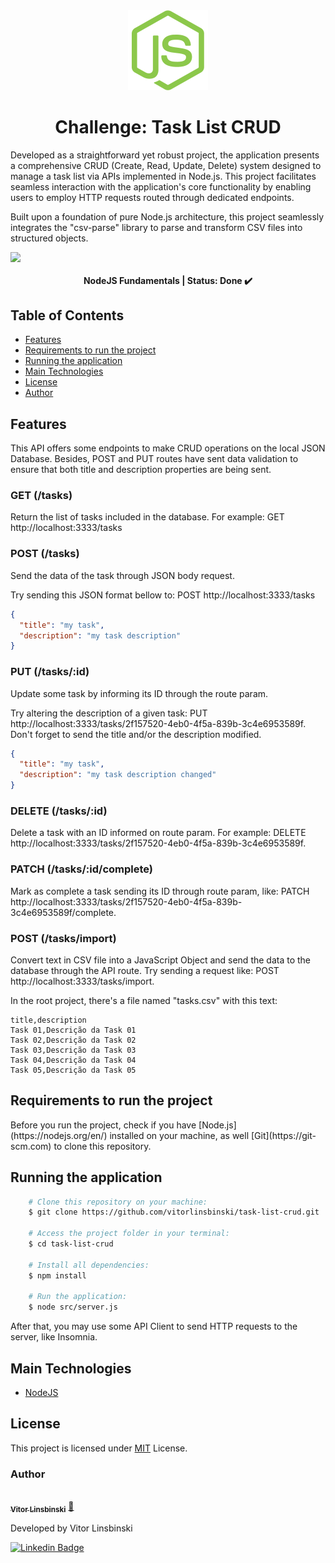 <div align="center">
  <img src="./assets/node-logo.svg"/>
</div>

<h1 align = "center">Challenge: Task List CRUD</h1>

<p>Developed as a straightforward yet robust project, the application presents a comprehensive CRUD (Create, Read, Update, Delete) system designed to manage a task list via APIs implemented in Node.js. This project facilitates seamless interaction with the application's core functionality by enabling users to employ HTTP requests routed through dedicated endpoints.</p>

<p>Built upon a foundation of pure Node.js architecture, this project seamlessly integrates the "csv-parse" library to parse and transform CSV files into structured objects.</p>

<div align="center">
  <div style="display: flex; justify-content: space-between; align-items: center;">
    <img src="https://img.shields.io/static/v1?label=node&message=v18.7.1&color=blue&style=plastic&logo="/>
  </div>
</div>

<h4 align="center"> 
	NodeJS Fundamentals | Status: Done ✔️
</h4>

## Table of Contents

- [Features](#features)
- [Requirements to run the project](#requirements-to-run-the-project)
- [Running the application](#running-the-application)
- [Main Technologies](#main-technologies)
- [License](#license)
- [Author](#author)

## Features

This API offers some endpoints to make CRUD operations on the local JSON Database. Besides, POST and PUT routes have sent data validation to ensure that both title and description properties are being sent.

### GET (/tasks)

Return the list of tasks included in the database. For example: GET http://localhost:3333/tasks

### POST (/tasks)

Send the data of the task through JSON body request.

Try sending this JSON format bellow to: POST http://localhost:3333/tasks

```json
{
  "title": "my task",
  "description": "my task description"
}
```

### PUT (/tasks/:id)

Update some task by informing its ID through the route param.

Try altering the description of a given task: PUT http://localhost:3333/tasks/2f157520-4eb0-4f5a-839b-3c4e6953589f. Don't forget to send the title and/or the description modified.

```json
{
  "title": "my task",
  "description": "my task description changed"
}
```

### DELETE (/tasks/:id)

Delete a task with an ID informed on route param. For example: DELETE http://localhost:3333/tasks/2f157520-4eb0-4f5a-839b-3c4e6953589f.

### PATCH (/tasks/:id/complete)

Mark as complete a task sending its ID through route param, like: PATCH http://localhost:3333/tasks/2f157520-4eb0-4f5a-839b-3c4e6953589f/complete.

### POST (/tasks/import)

Convert text in CSV file into a JavaScript Object and send the data to the database through the API route. Try sending a request like: POST http://localhost:3333/tasks/import.

<span>In the root project, there's a file named "tasks.csv" with this text:</span>

```csv
title,description
Task 01,Descrição da Task 01
Task 02,Descrição da Task 02
Task 03,Descrição da Task 03
Task 04,Descrição da Task 04
Task 05,Descrição da Task 05
```

## Requirements to run the project

<p>Before you run the project, check if you have [Node.js](https://nodejs.org/en/) installed on your machine, as well [Git](https://git-scm.com) to clone this repository.</p>

## Running the application

```bash
    # Clone this repository on your machine:
    $ git clone https://github.com/vitorlinsbinski/task-list-crud.git

    # Access the project folder in your terminal:
    $ cd task-list-crud

    # Install all dependencies:
    $ npm install

    # Run the application:
    $ node src/server.js
```

<p>After that, you may use some API Client to send HTTP requests to the server, like Insomnia.</p>

## Main Technologies

- [NodeJS](https://nodejs.org/)

## License

This project is licensed under [MIT](https://choosealicense.com/licenses/mit/) License.

### Author

<a href="https://github.com/vitorlinsbinski">
 <img style="border-radius: 50%;" src="https://avatars.githubusercontent.com/u/69444717?v=4" width="100px;" alt=""/>
 <br />
 <sub><b>Vitor Linsbinski</b></sub></a> <a href="https://github.com/vitorlinsbinski" title="">🚀</a>

Developed by Vitor Linsbinski

[![Linkedin Badge](https://img.shields.io/badge/-Vitor-blue?style=flat-square&logo=Linkedin&logoColor=white&link=https://www.linkedin.com/in/vitorlinsbinski/)](https://www.linkedin.com/in/vitorlinsbinski/)
